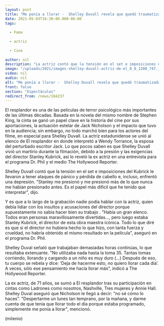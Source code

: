 ```yaml
---
layout: post
title: "Me ponía a llorar -  Shelley Duvall revela que quedó traumatizada tras filmar 'El resplandor'"
date: 2021-05-03T16:30:00.000-06:00
tags:
  
  - Fama
  
  - actriz
  
  - Cine
  
author: nil
description: "La actriz contó que la tensión en el set e imposiciones de Stanley Kubrick le llevaron a tener ataques de pánico y pérdida de cabello. "
image: "/uploads/2021/images-shelley-duvall-actriz-de-el_0_0_1200_747.jpg"
video: nil
audio: nil
alt: "Me ponía a llorar -  Shelley Duvall revela que quedó traumatizada tras filmar 'El resplandor'"
front: false
section: "Espectáculos"
redirect_from: /news/184237
---
```


El resplandor es una de las películas de terror psicológico más importantes de las últimas décadas. Basada en la novela del mismo nombre de Stephen King, la cinta se ganó un papel clave en la historia del cine por sus aportaciones, la actuación estelar de Jack Nicholson y el impacto que tuvo en la audiencia; sin embargo, no todo marchó bien para los actores del filme, en especial para Shelley Duvall.  La actriz estadunidense se unió al elenco de El resplandor en donde interpretó a Wendy Torrance, la esposa del perturbado escritor Jack. Lo que pocos saben es que Shelley Duvall vivió un martirio durante la filmación, debido a la presión y las exigencias del director Stanley Kubrick, así lo reveló la ex actriz en una entrevista para el programa Dr. Phil y el medio The Hollywood Reporter. 

​Shelley Duvall contó que la tensión en el set e imposiciones del Kubrick le llevaron a tener ataques de pánico y pérdida de cabello e, incluso, enfrentó una depresión. "Stanley me presionó y me presionó más de lo que nunca me habían presionado antes. Es el papel más difícil que he tenido que interpretar", dijo.  

​Y es que a lo largo de la grabación nadie podía hablar con la actriz, quien debía lidiar con los insultos y acusaciones del director porque supuestamente no sabía hacer bien su trabajo .  "Había un gran elenco. Todos eran personas maravillosamente divertidas..., pero luego estaba Stanley Kubrick, el director de esta obra maestra icónica. Todo lo que diré es que si el director no hubiera hecho lo que hizo, con tanta fuerza y crueldad, no habría obtenido el mismo resultado en la película", aseguró en el programa Dr. Phil. 

Shelley Duval señaló que trabajaban demasiadas horas continúas, lo que resultaba extenuante. "No utilizaba nada hasta la toma 35. Tantas tomas corriendo, llorando y cargando a un niño es muy duro (...) Después de eso, tu cuerpo se rebela y dice: ‘Deja de hacerme esto, no quiero llorar cada día’. A veces, sólo ese pensamiento me hacía llorar más", indicó a The Hollywood Reporter.  

La ex actriz, de 71 años, se sumó a El resplandor tras su participación en cintas como Ladrones como nosotros, Nashville, Tres mujeres y Annie Hall. Shelley Duval aseguró que Nicholson le llegó a decir: "no sé cómo lo haces". "Despertarme un lunes tan temprano, por la mañana, y darme cuenta de que tenía que llorar todo el día porque estaba programado, simplemente me ponía a llorar", mencionó.  

(milenio)